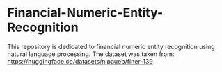 # Financial-Numeric-Entity-Recognition
This repository is dedicated to financial numeric entity recognition using natural language processing. The dataset was taken from: https://huggingface.co/datasets/nlpaueb/finer-139
